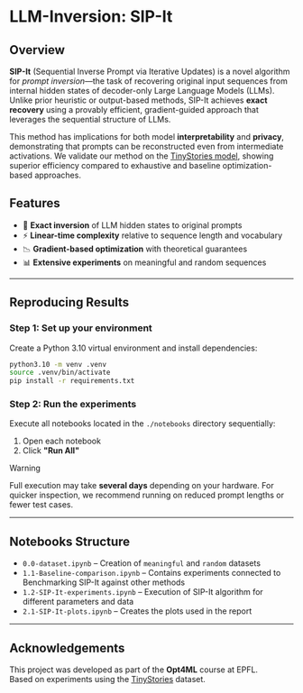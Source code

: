 # LLM-Inversion: SIP-It

## Overview

**SIP-It** (Sequential Inverse Prompt via Iterative Updates) is a novel algorithm for *prompt inversion*—the task of recovering original input sequences from internal hidden states of decoder-only Large Language Models (LLMs). Unlike prior heuristic or output-based methods, SIP-It achieves **exact recovery** using a provably efficient, gradient-guided approach that leverages the sequential structure of LLMs.

This method has implications for both model **interpretability** and **privacy**, demonstrating that prompts can be reconstructed even from intermediate activations. We validate our method on the [TinyStories model](https://huggingface.co/roneneldan/TinyStories-1M), showing superior efficiency compared to exhaustive and baseline optimization-based approaches.

## Features

- 🔄 **Exact inversion** of LLM hidden states to original prompts
- ⚡ **Linear-time complexity** relative to sequence length and vocabulary
- 📉 **Gradient-based optimization** with theoretical guarantees
- 📊 **Extensive experiments** on meaningful and random sequences

---

## Reproducing Results

### Step 1: Set up your environment

Create a Python 3.10 virtual environment and install dependencies:

```bash
python3.10 -m venv .venv
source .venv/bin/activate
pip install -r requirements.txt
```

### Step 2: Run the experiments

Execute all notebooks located in the `./notebooks` directory sequentially:

1. Open each notebook
2. Click **"Run All"**

> [!WARNING]
> Full execution may take **several days** depending on your hardware. For quicker inspection, we recommend running on reduced prompt lengths or fewer test cases.

---

## Notebooks Structure

- `0.0-dataset.ipynb` – Creation of `meaningful` and `random` datasets
- `1.1-Baseline-comparison.ipynb` – Contains experiments connected to Benchmarking SIP-It against other methods
- `1.2-SIP-It-experiments.ipynb` – Execution of SIP-It algorithm for different parameters and data
- `2.1-SIP-It-plots.ipynb` – Creates the plots used in the report

---

## Acknowledgements

This project was developed as part of the **Opt4ML** course at EPFL.  
Based on experiments using the [TinyStories](https://arxiv.org/abs/2305.07759) dataset.
